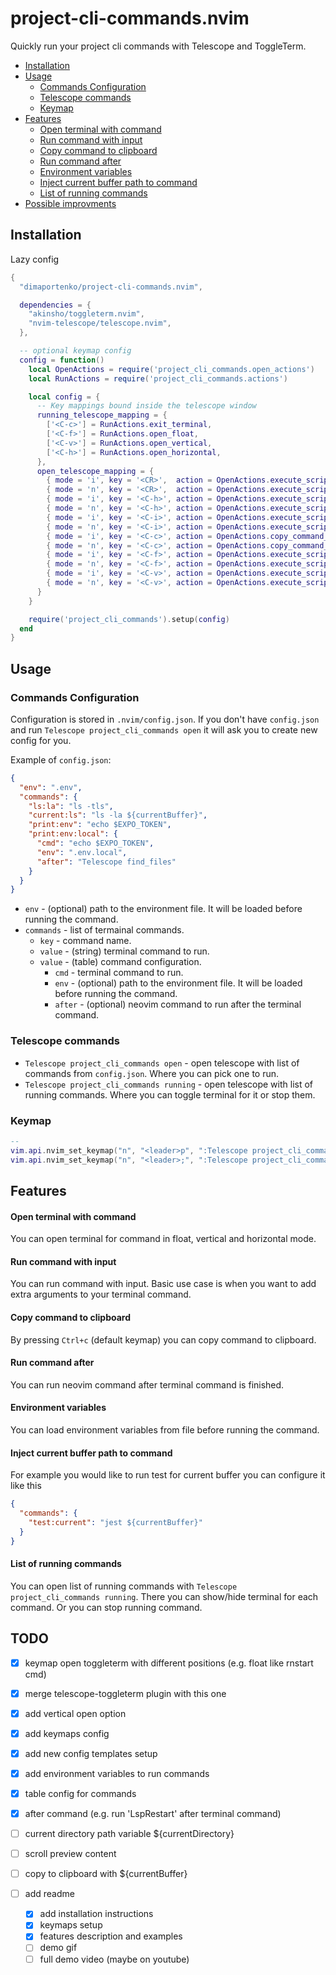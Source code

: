 # project-cli-commands.nvim

Quickly run your project cli commands with Telescope and ToggleTerm.

- [Installation](#installation)
- [Usage](#usage)
  - [Commands Configuration](#commands-configuration)
  - [Telescope commands](#telescope-commands)
  - [Keymap](#keymap)
- [Features](#features)
  - [Open terminal with command](#open-terminal-with-command)
  - [Run command with input](#run-command-with-input)
  - [Copy command to clipboard](#copy-command-to-clipboard)
  - [Run command after](#run-command-after)
  - [Environment variables](#environment-variables)
  - [Inject current buffer path to command](#inject-current-buffer-path-to-command)
  - [List of running commands](#list-of-running-commands)
- [Possible improvments](#todo)

## Installation

Lazy config

```lua
{
  "dimaportenko/project-cli-commands.nvim",

  dependencies = {
    "akinsho/toggleterm.nvim",
    "nvim-telescope/telescope.nvim",
  },

  -- optional keymap config
  config = function()
    local OpenActions = require('project_cli_commands.open_actions')
    local RunActions = require('project_cli_commands.actions')

    local config = {
      -- Key mappings bound inside the telescope window
      running_telescope_mapping = {
        ['<C-c>'] = RunActions.exit_terminal,
        ['<C-f>'] = RunActions.open_float,
        ['<C-v>'] = RunActions.open_vertical,
        ['<C-h>'] = RunActions.open_horizontal,
      },
      open_telescope_mapping = {
        { mode = 'i', key = '<CR>',  action = OpenActions.execute_script_vertical },
        { mode = 'n', key = '<CR>',  action = OpenActions.execute_script_vertical },
        { mode = 'i', key = '<C-h>', action = OpenActions.execute_script },
        { mode = 'n', key = '<C-h>', action = OpenActions.execute_script },
        { mode = 'i', key = '<C-i>', action = OpenActions.execute_script_with_input },
        { mode = 'n', key = '<C-i>', action = OpenActions.execute_script_with_input },
        { mode = 'i', key = '<C-c>', action = OpenActions.copy_command_clipboard },
        { mode = 'n', key = '<C-c>', action = OpenActions.copy_command_clipboard },
        { mode = 'i', key = '<C-f>', action = OpenActions.execute_script_float },
        { mode = 'n', key = '<C-f>', action = OpenActions.execute_script_float },
        { mode = 'i', key = '<C-v>', action = OpenActions.execute_script_vertical },
        { mode = 'n', key = '<C-v>', action = OpenActions.execute_script_vertical },
      }
    }

    require('project_cli_commands').setup(config)
  end
}
```

## Usage

### Commands Configuration

Configuration is stored in `.nvim/config.json`. If you don't have `config.json` and run `Telescope project_cli_commands open` it will ask you to create new config for you.

Example of `config.json`:

```json
{
  "env": ".env",
  "commands": {
    "ls:la": "ls -tls",
    "current:ls": "ls -la ${currentBuffer}",
    "print:env": "echo $EXPO_TOKEN",
    "print:env:local": {
      "cmd": "echo $EXPO_TOKEN",
      "env": ".env.local",
      "after": "Telescope find_files"
    }
  }
}
```

- `env` - (optional) path to the environment file. It will be loaded before running the command.
- `commands` - list of termainal commands.
  - `key` - command name.
  - `value` - (string) terminal command to run.
  - `value` - (table) command configuration.
    - `cmd` - terminal command to run.
    - `env` - (optional) path to the environment file. It will be loaded before running the command.
    - `after` - (optional) neovim command to run after the terminal command.

### Telescope commands

- `Telescope project_cli_commands open` - open telescope with list of commands from `config.json`. Where you can pick one to run.
- `Telescope project_cli_commands running` - open telescope with list of running commands. Where you can toggle terminal for it or stop them.

### Keymap

```lua
--
vim.api.nvim_set_keymap("n", "<leader>p", ":Telescope project_cli_commands open<cr>", { noremap = true, silent = true })
vim.api.nvim_set_keymap("n", "<leader>;", ":Telescope project_cli_commands running<cr>", { noremap = true, silent = true })
```

## Features

#### Open terminal with command

You can open terminal for command in float, vertical and horizontal mode.

#### Run command with input

You can run command with input. Basic use case is when you want to add extra arguments to your terminal command.

#### Copy command to clipboard

By pressing `Ctrl+c` (default keymap) you can copy command to clipboard.

#### Run command after

You can run neovim command after terminal command is finished.

#### Environment variables

You can load environment variables from file before running the command.

#### Inject current buffer path to command

For example you would like to run test for current buffer you can configure it like this

```json
{
  "commands": {
    "test:current": "jest ${currentBuffer}"
  }
}
```

#### List of running commands

You can open list of running commands with `Telescope project_cli_commands running`. There you can show/hide terminal for each command. Or you can stop running command.

## TODO

- [x] keymap open toggleterm with different positions (e.g. float like rnstart cmd)
- [x] merge telescope-toggleterm plugin with this one
- [x] add vertical open option
- [x] add keymaps config
- [x] add new config templates setup
- [x] add environment variables to run commands
- [x] table config for commands
- [x] after command (e.g. run 'LspRestart' after terminal command)
- [ ] current directory path variable ${currentDirectory}
- [ ] scroll preview content
- [ ] copy to clipboard with ${currentBuffer}

- [ ] add readme
  - [x] add installation instructions
  - [x] keymaps setup
  - [x] features description and examples
  - [ ] demo gif
  - [ ] full demo video (maybe on youtube)
